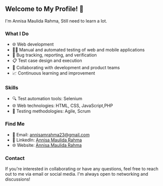 
## Welcome to My Profile! 👋

I'm Annisa Maulida Rahma, Still need to learn a lot.

### What I Do

- 🌐 Web development
- 🕵️‍♀️ Manual and automated testing of web and mobile applications
- 🐛 Bug tracking, reporting, and verification
- 📋 Test case design and execution
- 🤝 Collaborating with development and product teams
- 📈 Continuous learning and improvement

### Skills

- 🔍 Test automation tools: Selenium
- 🌐 Web technologies: HTML, CSS, JavaScript,PHP
- 🧪 Testing methodologies: Agile, Scrum

### Find Me

- 📧 Email: annisamrahma23@gmail.com
- 💼 LinkedIn: [Annisa Maulida Rahma](https://www.linkedin.com/in/annisa-maulidaa/)
- 🌐 Website: [Annisa Maulida Rahma](https://annisam23.github.io/NewPortofolio/)

### Contact

If you're interested in collaborating or have any questions, feel free to reach out to me via email or social media. I'm always open to networking and discussions!

